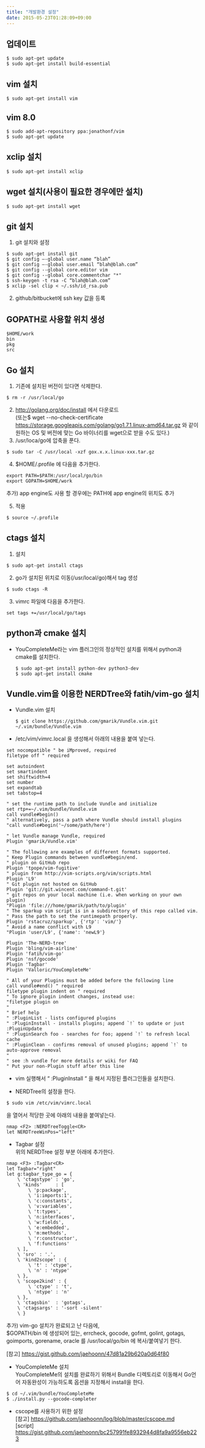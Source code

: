 ```yaml
---
title: "개발환경 설정"
date: 2015-05-23T01:28:09+09:00
---
```


업데이트
---
```
$ sudo apt-get update  
$ sudo apt-get install build-essential
```

vim 설치
---
```
$ sudo apt-get install vim
```

vim 8.0
---
```
$ sudo add-apt-repository ppa:jonathonf/vim  
$ sudo apt-get update
```

xclip 설치
---

```
$ sudo apt-get install xclip
```

wget 설치(사용이 필요한 경우에만 설치)
---
```
$ sudo apt-get install wget
```

git 설치  
---

1. git 설치와 설정

```
$ sudo apt-get install git  
$ git config –-global user.name “blah”  
$ git config –-global user.email “blah@blah.com”  
$ git config --global core.editor vim  
$ git config --global core.commentchar "*"  
$ ssh-keygen -t rsa -C “blah@blah.com”  
$ xclip -sel clip < ~/.ssh/id_rsa.pub
```

2. github/bitbucket에 ssh key 값을 등록

GOPATH로 사용할 위치 생성
---

```
$HOME/work  
bin  
pkg  
src
```

Go 설치
---

1. 기존에 설치된 버전이 있다면 삭제한다.
```
$ rm -r /usr/local/go
```
2. http://golang.org/doc/install 에서 다운로드  
   (또는$ wget --no-check-certificate https://storage.googleapis.com/golang/go1.7.1.linux-amd64.tar.gz 와 같이 원하는 OS 및 버전에 맞는 Go 바이너리를 wget으로 받을 수도 있다.)  
3. /usr/loca/go에 압축을 푼다.  
```
$ sudo tar -C /usr/local -xzf gox.x.x.linux-xxx.tar.gz
```

4. $HOME/.profile 에 다음을 추가한다.  
```
export PATH=$PATH:/usr/local/go/bin  
export GOPATH=$HOME/work
```
추가) app engine도 사용 할 경우에는 PATH에 app engine의 위치도 추가  

5. 적용  
```
$ source ~/.profile
```


ctags 설치
---

1. 설치
```
$ sudo apt-get install ctags
```
2. go가 설치된 위치로 이동(/usr/local/go)해서 tag 생성   
```
$ sudo ctags -R
```
3. vimrc 파일에 다음을 추가한다.  
```
set tags +=/usr/local/go/tags
```

python과 cmake 설치
---

* YouCompleteMe라는 vim 플러그인의 정상적인 설치를 위해서 python과 cmake를 설치한다.  
  ```
  $ sudo apt-get install python-dev python3-dev  
  $ sudo apt-get install cmake
  ```

Vundle.vim을 이용한 NERDTree와 fatih/vim-go 설치
---

* Vundle.vim 설치
  ```
  $ git clone https://github.com/gmarik/Vundle.vim.git ~/.vim/bundle/Vundle.vim
  ```
* /etc/vim/vimrc.local 을 생성해서 아래의 내용을 붙여 넣는다.

```Shell
set nocompatible " be iMproved, required
filetype off " required

set autoindent
set smartindent
set shiftwidth=4
set number
set expandtab
set tabstop=4

" set the runtime path to include Vundle and initialize
set rtp+=~/.vim/bundle/Vundle.vim
call vundle#begin()
" alternatively, pass a path where Vundle should install plugins
"call vundle#begin('~/some/path/here')

" let Vundle manage Vundle, required
Plugin 'gmarik/Vundle.vim'

" The following are examples of different formats supported.
" Keep Plugin commands between vundle#begin/end.
" plugin on GitHub repo
Plugin 'tpope/vim-fugitive'
" plugin from http://vim-scripts.org/vim/scripts.html
Plugin 'L9'
" Git plugin not hosted on GitHub
Plugin 'git://git.wincent.com/command-t.git'
" git repos on your local machine (i.e. when working on your own plugin)
"Plugin 'file:///home/gmarik/path/to/plugin'
" The sparkup vim script is in a subdirectory of this repo called vim.
" Pass the path to set the runtimepath properly.
Plugin 'rstacruz/sparkup', {'rtp': 'vim/'}
" Avoid a name conflict with L9
"Plugin 'user/L9', {'name': 'newL9'}

Plugin 'The-NERD-tree'
Plugin 'bling/vim-airline'
Plugin 'fatih/vim-go'
Plugin 'nsf/gocode'
Plugin 'Tagbar'
Plugin 'Valloric/YouCompleteMe'

" All of your Plugins must be added before the following line
call vundle#end() " required
filetype plugin indent on " required
" To ignore plugin indent changes, instead use:
"filetype plugin on
"
" Brief help
" :PluginList - lists configured plugins
" :PluginInstall - installs plugins; append `!` to update or just :PluginUpdate
" :PluginSearch foo - searches for foo; append `!` to refresh local cache
" :PluginClean - confirms removal of unused plugins; append `!` to auto-approve removal
"
" see :h vundle for more details or wiki for FAQ
" Put your non-Plugin stuff after this line
```

* vim 실행해서 “ :PluginInstall “ 을 해서 지정된 플러그인들을 설치한다.  

* NERDTree의 설정을 한다.  
```
$ sudo vim /etc/vim/vimrc.local
```

을 열어서 적당한 곳에 아래의 내용을 붙여넣는다.

```
nmap <F2> :NERDTreeToggle<CR>
let NERDTreeWinPos="left"
```

* Tagbar 설정  
 위의 NERDTree 설정 부분 아래에 추가한다.

```
nmap <F3> :Tagbar<CR>
let Tagbar="right"
let g:tagbar_type_go = {
    \ 'ctagstype' : 'go',
    \ 'kinds'     : [
        \ 'p:package',
        \ 'i:imports:1',
        \ 'c:constants',
        \ 'v:variables',
        \ 't:types',
        \ 'n:interfaces',
        \ 'w:fields',
        \ 'e:embedded',
        \ 'm:methods',
        \ 'r:constructor',
        \ 'f:functions'
    \ ],
    \ 'sro' : '.',
    \ 'kind2scope' : {
        \ 't' : 'ctype',
        \ 'n' : 'ntype'
    \ },
    \ 'scope2kind' : {
        \ 'ctype' : 't',
        \ 'ntype' : 'n'
    \ },
    \ 'ctagsbin'  : 'gotags',
    \ 'ctagsargs' : '-sort -silent'
    \ }
```

추가) vim-go 설치가 완료되고 난 다음에,  
$GOPATH/bin 에 생성되어 있는, errcheck, gocode, gofmt, golint, gotags, goimports, gorename, oracle
 를 /usr/local/go/bin 에 복사/붙여넣기 한다.

[참고] https://gist.github.com/jaehoonn/47d81a29b620a0d64f80

* YouCompleteMe 설치  
YouCompleteMe의 설치를 완료하기 위해서 Bundle 디렉토리로 이동해서 Go언어 자동완성이 가능하도록 옵션을 지정해서 install을 한다.

```shell
$ cd ~/.vim/bundle/YouCompleteMe
$ ./install.py --gocode-completer
```

* cscope를 사용하기 위한 설정  
[참고] https://github.com/jaehoonn/log/blob/master/cscope.md  
[script] https://gist.github.com/jaehoonn/bc257991fe8932944d8fa9a9556eb223  
